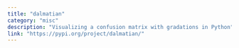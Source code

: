 ```yaml
---
title: "dalmatian"
category: "misc"
description: "Visualizing a confusion matrix with gradations in Python"
link: "https://pypi.org/project/dalmatian/"
---
```

